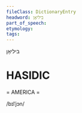 ```yaml
---
fileClass: DictionaryEntry
headword: ביליאָן
part_of_speech: 
etymology: 
tags: 
---
```

ביליאָן

HASIDIC
=======
= AMERICA = 

/bɪlˈjɔn/
